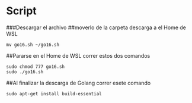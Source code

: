 # Script
###Descargar el archivo
##moverlo de la carpeta descarga a el Home de WSL
```
mv go16.sh ~/go16.sh
```
##Pararse en el Home de WSL correr estos dos comandos
```
sudo chmod 777 go16.sh
sudo ./go16.sh
```
##Al finalizar la descarga de Golang correr esete comando
```
sudo apt-get install build-essential
```
